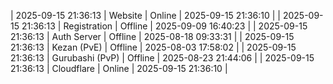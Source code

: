 | 2025-09-15 21:36:13 | Website | Online | 2025-09-15 21:36:10 |
| 2025-09-15 21:36:13 | Registration | Offline | 2025-09-09 16:40:23 |
| 2025-09-15 21:36:13 | Auth Server | Offline | 2025-08-18 09:33:31 |
| 2025-09-15 21:36:13 | Kezan (PvE) | Offline | 2025-08-03 17:58:02 |
| 2025-09-15 21:36:13 | Gurubashi (PvP) | Offline | 2025-08-23 21:44:06 |
| 2025-09-15 21:36:13 | Cloudflare | Online | 2025-09-15 21:36:10 |
